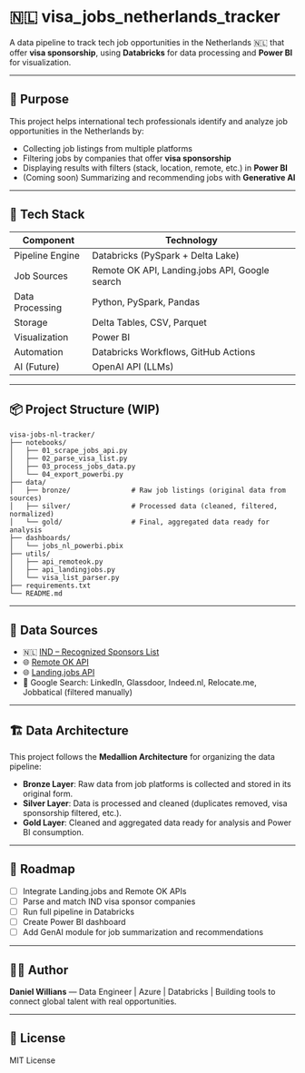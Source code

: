 
# 🇳🇱 visa_jobs_netherlands_tracker

A data pipeline to track tech job opportunities in the Netherlands 🇳🇱 that offer **visa sponsorship**, using **Databricks** for data processing and **Power BI** for visualization.

---

## 🎯 Purpose

This project helps international tech professionals identify and analyze job opportunities in the Netherlands by:

- Collecting job listings from multiple platforms
- Filtering jobs by companies that offer **visa sponsorship**
- Displaying results with filters (stack, location, remote, etc.) in **Power BI**
- (Coming soon) Summarizing and recommending jobs with **Generative AI**

---

## 🧰 Tech Stack

| Component        | Technology                |
|------------------|---------------------------|
| Pipeline Engine  | Databricks (PySpark + Delta Lake) |
| Job Sources      | Remote OK API, Landing.jobs API, Google search |
| Data Processing  | Python, PySpark, Pandas    |
| Storage          | Delta Tables, CSV, Parquet |
| Visualization    | Power BI                   |
| Automation       | Databricks Workflows, GitHub Actions |
| AI (Future)      | OpenAI API (LLMs)          |

---

## 📦 Project Structure (WIP)

```
visa-jobs-nl-tracker/
├── notebooks/
│   ├── 01_scrape_jobs_api.py
│   ├── 02_parse_visa_list.py
│   ├── 03_process_jobs_data.py
│   └── 04_export_powerbi.py
├── data/
│   ├── bronze/               # Raw job listings (original data from sources)
│   ├── silver/               # Processed data (cleaned, filtered, normalized)
│   └── gold/                 # Final, aggregated data ready for analysis
├── dashboards/
│   └── jobs_nl_powerbi.pbix
├── utils/
│   ├── api_remoteok.py
│   ├── api_landingjobs.py
│   └── visa_list_parser.py
├── requirements.txt
└── README.md
```

---

## 📌 Data Sources

- 🇳🇱 [IND – Recognized Sponsors List](https://ind.nl/en/public-register-recognised-sponsors)
- 🌐 [Remote OK API](https://remoteok.com/api)
- 🌐 [Landing.jobs API](https://api.landing.jobs/docs)
- 🔎 Google Search: LinkedIn, Glassdoor, Indeed.nl, Relocate.me, Jobbatical (filtered manually)

---

## 🏗️ Data Architecture

This project follows the **Medallion Architecture** for organizing the data pipeline:

- **Bronze Layer**: Raw data from job platforms is collected and stored in its original form.
- **Silver Layer**: Data is processed and cleaned (duplicates removed, visa sponsorship filtered, etc.).
- **Gold Layer**: Cleaned and aggregated data ready for analysis and Power BI consumption.

---

## 🚧 Roadmap

- [ ] Integrate Landing.jobs and Remote OK APIs
- [ ] Parse and match IND visa sponsor companies
- [ ] Run full pipeline in Databricks
- [ ] Create Power BI dashboard
- [ ] Add GenAI module for job summarization and recommendations

---

## 👨‍💻 Author

**Daniel Willians** — Data Engineer | Azure | Databricks | Building tools to connect global talent with real opportunities.

---

## 📄 License

MIT License